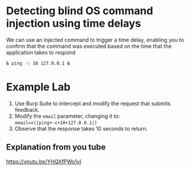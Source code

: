 # Detecting blind OS command injection using time delays

We can use an injected command to trigger a time delay, 
enabling you to confirm that the command was executed based on the time that the application takes to respond
```bash
& ping -c 10 127.0.0.1 &
```
# Example Lab
1) Use Burp Suite to intercept and modify the request that submits feedback.
2) Modify the `email` parameter, changing it to:<br>`email=x||ping+-c+10+127.0.0.1||`
3) Observe that the response takes 10 seconds to return.

## Explanation from you tube
https://youtu.be/YHQXfPWo1vI
